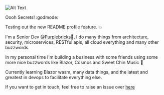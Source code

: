 ![Alt Text](https://media.giphy.com/media/djRJNZqj508sE/giphy.gif)

Oooh Secrets! :godmode:

Testing out the new README profile feature. :boom:

I'm a Senior Dev [@Purplebricks](https://github.com/purplebricks):purple_heart:, I do many things from architecture, security, microservices, RESTful apis, all cloud everything and many other buzzwords. 

In my personal time I'm building a business with some friends using some more nice buzzwords like Blazor, Cosmos and Sweet Chin Music :eyes: 

Currently learning Blazor wasm, many data things, and the latest and greatest in devops to facilitate everything else. 

If you want to get in touch, feel free to raise an issue over [here](https://github.com/Bigtalljosh/ama/issues)
